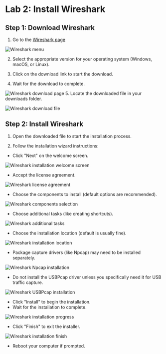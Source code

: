 # Lab 2: Install Wireshark
## Step 1: Download Wireshark
1. Go to the [Wireshark page](https://www.wireshark.org)

![Wireshark menu](Screenshot%202025-06-01%20185550.png)

2. Select the appropriate version for your operating system (Windows, macOS, or Linux).

3. Click on the download link to start the download.

4. Wait for the download to complete.

![Wireshark download page](Screenshot%202025-05-31%20230533.png)
5. Locate the downloaded file in your downloads folder.

![Wireshark download file](Screenshot%202025-05-31%20231041.png)
## Step 2: Install Wireshark
1. Open the downloaded file to start the installation process.

2. Follow the installation wizard instructions:
- Click "Next" on the welcome screen.
   
![Wireshark installation welcome screen](Screenshot%202025-06-01%20000027.png)
   - Accept the license agreement.

![Wireshark license agreement](Screenshot%202025-06-01%20000037.png)
   - Choose the components to install (default options are recommended).

![Wireshark components selection](Screenshot%202025-06-01%20000052.png)
   - Choose additional tasks (like creating shortcuts).

![Wireshark additional tasks](Screenshot%202025-06-01%20000106.png)
   - Choose the installation location (default is usually fine).

![Wireshark installation location](Screenshot%202025-06-01%20000113.png)
   - Package capture drivers (like Npcap) may need to be installed separately.

![Wireshark Npcap installation](Screenshot%202025-06-01%20000127.png)
   - Do not install the USBPcap driver unless you specifically need it for USB traffic capture.

![Wireshark USBPcap installation](Screenshot%202025-06-01%20000133.png)
   - Click "Install" to begin the installation.
   - Wait for the installation to complete.

![Wireshark installation progress](Screenshot%202025-06-01%20000154.png)
   - Click "Finish" to exit the installer.

![Wireshark installation finish](Screenshot%202025-06-01%20000202.png)
   - Reboot your computer if prompted.
